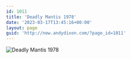 ```yaml
---
id: 1011
title: 'Deadly Mantis 1978'
date: '2023-03-17T13:45:16+00:00'
layout: page
guid: 'http://new.andydixon.com/?page_id=1011'
---
```


![Deadly Mantis 1978](https://i0.wp.com/assets.g8x2.ldn.idrivee2-23.com/posters/Deadly%20Mantis%201978%2001.jpg?w=1200&ssl=1 "Deadly Mantis 1978")